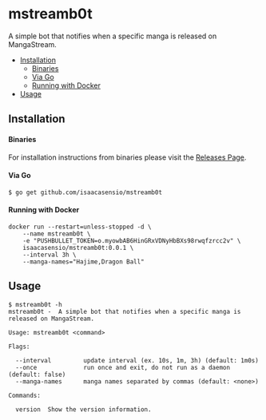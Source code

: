 # mstreamb0t

A simple bot that notifies when a specific manga is released on MangaStream.

 * [Installation](README.md#installation)
      * [Binaries](README.md#binaries)
      * [Via Go](README.md#via-go)
      * [Running with Docker](README.md#running-with-docker)
 * [Usage](README.md#usage)

## Installation

#### Binaries

For installation instructions from binaries please visit the [Releases Page](https://github.com/isaacasensio/mstreamb0t/releases).

#### Via Go

```console
$ go get github.com/isaacasensio/mstreamb0t
```

#### Running with Docker

```console
docker run --restart=unless-stopped -d \
    --name mstreamb0t \
    -e "PUSHBULLET_TOKEN=o.myowbAB6HinGRxVDNyHbBXs98rwqfzrcc2v" \
    isaacasensio/mstreamb0t:0.0.1 \
    --interval 3h \
    --manga-names="Hajime,Dragon Ball"
```

## Usage

```console
$ mstreamb0t -h
mstreamb0t -  A simple bot that notifies when a specific manga is released on MangaStream.

Usage: mstreamb0t <command>

Flags:

  --interval         update interval (ex. 10s, 1m, 3h) (default: 1m0s)
  --once             run once and exit, do not run as a daemon (default: false)
  --manga-names      manga names separated by commas (default: <none>)

Commands:

  version  Show the version information.
```
